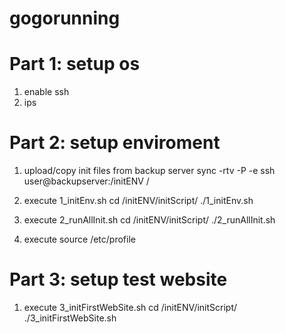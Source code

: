 # gogorunning

# Part 1: setup os
1. enable ssh
2. ips

# Part 2: setup enviroment
1. upload/copy init files from backup server
sync -rtv -P -e ssh user@backupserver:/initENV  /

2. execute 1_initEnv.sh
        cd /initENV/initScript/
        ./1_initEnv.sh

3. execute 2_runAllInit.sh
        cd /initENV/initScript/
        ./2_runAllInit.sh
4. execute source /etc/profile

# Part 3: setup test website
1. execute 3_initFirstWebSite.sh
        cd /initENV/initScript/
        ./3_initFirstWebSite.sh
